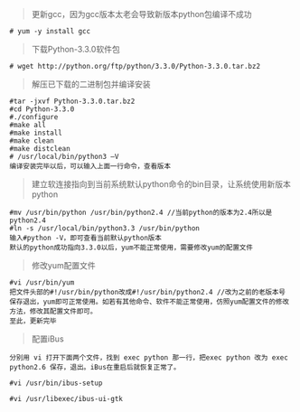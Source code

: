 > 更新gcc，因为gcc版本太老会导致新版本python包编译不成功

```
# yum -y install gcc
```

> 下载Python-3.3.0软件包

```
# wget http://python.org/ftp/python/3.3.0/Python-3.3.0.tar.bz2
```

> 解压已下载的二进制包并编译安装

```
#tar -jxvf Python-3.3.0.tar.bz2 
#cd Python-3.3.0 
#./configure 
#make all 
#make install 
#make clean 
#make distclean 
# /usr/local/bin/python3 –V
编译安装完毕以后，可以输入上面一行命令，查看版本

```

> 建立软连接指向到当前系统默认python命令的bin目录，让系统使用新版本python

```
#mv /usr/bin/python /usr/bin/python2.4 //当前python的版本为2.4所以是python2.4 
#ln -s /usr/local/bin/python3.3 /usr/bin/python 
输入#python -V，即可查看当前默认python版本 
默认的python成功指向3.3.0以后，yum不能正常使用，需要修改yum的配置文件

```
> 修改yum配置文件 

```
#vi /usr/bin/yum 
把文件头部的#!/usr/bin/python改成#!/usr/bin/python2.4 //改为之前的老版本号 
保存退出，yum即可正常使用。如若有其他命令、软件不能正常使用，仿照yum配置文件的修改方法，修改其配置文件即可。 
至此，更新完毕
```

> 配置iBus

```
分别用 vi 打开下面两个文件，找到 exec python 那一行，把exec python 改为 exec python2.6 保存，退出。iBus在重启后就恢复正常了。

#vi /usr/bin/ibus-setup 

#vi /usr/libexec/ibus-ui-gtk 
```
